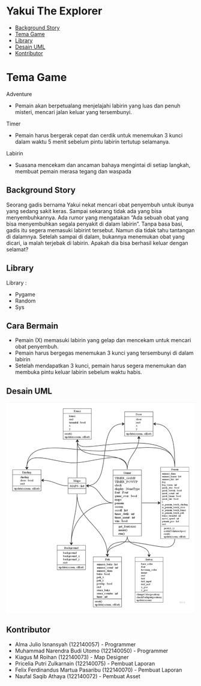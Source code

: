 # Yakui The Explorer

- [Background Story](#background-story)
- [Tema Game](#tema-game)
- [Library](#library)
- [Desain UML](#desain-uml)
- [Kontributor](#kontributor)

# Tema Game
Adventure
- Pemain akan berpetualang menjelajahi labirin yang luas dan
penuh misteri, mencari jalan keluar yang tersembunyi.

Timer
- Pemain harus bergerak cepat dan cerdik untuk menemukan 3
kunci dalam waktu 5 menit sebelum pintu labirin tertutup
selamanya.

Labirin
- Suasana mencekam dan ancaman bahaya mengintai di setiap
langkah, membuat pemain merasa tegang dan waspada


## Background Story

Seorang gadis bernama Yakui nekat mencari obat
penyembuh untuk ibunya yang sedang sakit keras.
Sampai sekarang tidak ada yang bisa
menyembuhkannya. Ada rumor yang mengatakan
“Ada sebuah obat yang bisa menyembuhkan segala
penyakit di dalam labirin”. Tanpa basa basi, gadis
itu segera memasuki labirint tersebut. Namun dia
tidak tahu tantangan di dalamnya. Setelah sampai
di dalam, bukannya menemukan obat yang dicari, ia
malah terjebak di labirin. Apakah dia bisa berhasil
keluar dengan selamat?

## Library

Library : 
- Pygame
- Random
- Sys

## Cara Bermain
- Pemain (X) memasuki labirin yang gelap dan mencekam untuk mencari obat penyembuh.
- Pemain harus bergegas menemukan 3 kunci yang tersembunyi di dalam labirin
- Setelah mendapatkan 3 kunci, pemain harus segera menemukan dan membuka pintu keluar labirin sebelum waktu habis.


## Desain UML

<img src="./UML/UML.jpg" alt="UML">

## Kontributor

- Alma Julio Isnansyah (122140057) - Programmer
- Muhammad Narendra Budi Utomo (122140050) - Programmer
- Kiagus M Roihan (122140073) - Map Designer
- Pricelia Putri Zulkarnain (122140075) - Pembuat Laporan
- Felix Ferdinandus Martua Pasaribu (122140070) - Pembuat Laporan
- Naufal Saqib Athaya (122140072) - Pembuat Asset
